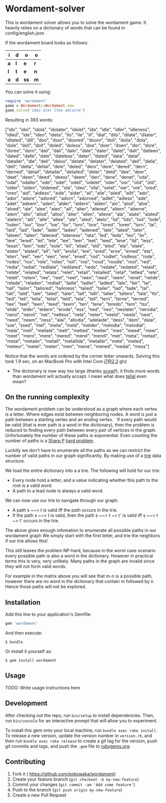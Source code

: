 # Wordament-solver

This is wordament solver allows you to solve the wordament game. It
heavily relies on a dictionary of words that can be found in
config/english.json

If the wordament board looks as follows:



| **i** | **d** | **o** | **o** |
| ----- | ----- | ----- | ----- |
| **a** | **l** | **e** | **r** |
| **l** | **t** | **e** | **n** |
| **a** | **d** | **ss** | **m** |

You can solve it using:

```ruby
require 'wordament'
game = Wordament::Wordament.new
game.solve('idoo aler lten ad(ss)m')
```
Resulting in 393 words:

["ido", "idol", "idola", "idolater", "idolet", "ida", "idle", "idler", "idleness", "idled", "ide", "ideo", "ideta", "ilo", "ile", "ill", "dial", "dilo", "dilate", "dilater", "dilated", "dill", "doo", "door", "doored", "doorn", "doli", "dolia", "dola", "dole", "doll", "dolt", "doled", "doless", "doe", "doer", "doen", "dor", "dore", "doree", "dorn", "dail", "dali", "dalo", "dale", "daler", "dalet", "dalt", "dalteen", "daled", "dalle", "date", "dateless", "dater", "dated", "data", "datal", "dataller", "dle", "deli", "deloo", "delate", "delater", "delated", "dell", "della", "delt", "delta", "deltal", "dele", "deled", "dero", "dere", "dered", "dern", "derned", "detail", "detailer", "detailed", "deter", "detd", "dee", "deer", "deet", "deen", "deed", "deess", "deem", "den", "dene", "denet", "oda", "odal", "odaller", "ode", "odel", "odell", "odelet", "oder", "oor", "olid", "old", "older", "olden", "oldened", "ola", "oleo", "olla", "oelet", "oer", "ore", "ored", "oreo", "aid", "aidless", "aide", "aider", "ail", "aile", "ailed", "aillt", "ado", "ador", "adore", "adored", "adorn", "adorned", "adlet", "adless", "ade", "adet", "adeem", "aden", "alder", "aldern", "alden", "alo", "alod", "aloe", "aloed", "ale", "alee", "alen", "all", "alter", "altered", "altern", "alterne", "alem", "allo", "allod", "alloo", "aller", "allen", "allene", "ala", "alate", "alated", "alatern", "atli", "atle", "atlee", "ate", "ated", "atelo", "lid", "lido", "lod", "lode", "loden", "loo", "loor", "loe", "lor", "loro", "lore", "lored", "loren", "lorn", "lai", "laid", "lad", "lade", "lader", "laden", "ladened", "late", "lated", "later", "lateen", "laten", "latened", "lateness", "lata", "led", "leda", "leo", "ler", "lere", "lered", "let", "lete", "lee", "leer", "leet", "leed", "lene", "lld", "less", "lessn", "lem", "edo", "eole", "eli", "eliad", "eld", "elod", "ela", "elate", "elater", "elated", "ell", "elt", "erolia", "ere", "ered", "erne", "erned", "eta", "eten", "eel", "eer", "een", "ene", "ened", "rod", "rodlet", "rodless", "rode", "rodeo", "roo", "role", "roleo", "roll", "roe", "rood", "roodle", "rool", "red", "redia", "redial", "redilate", "redilated", "redo", "redate", "redated", "relaid", "relate", "related", "relata", "relet", "retail", "retailed", "retal", "retled", "rete", "retell", "retem", "ree", "reel", "reet", "reen", "reed", "reem", "renet", "relide", "relade", "reladen", "redtail", "ladle", "ladler", "ladled", "lalo", "ller", "tai", "tail", "tailor", "tailored", "tailoress", "tailed", "tailer", "tad", "tade", "tal", "tali", "tald", "tale", "taled", "taler", "tall", "talli", "taller", "tallero", "tala", "tlo", "ted", "teli", "telia", "telial", "teld", "tela", "tell", "tern", "terne", "terned", "tee", "teel", "teen", "teed", "teem", "ten", "tene", "teredo", "tem", "tss", "elide", "elder", "eldern", "erode", "ess", "ned", "neo", "neolater", "nerodia", "nerol", "neroli", "net", "netless", "nete", "neter", "neeld", "neela", "neet", "need", "neem", "ness", "alai", "allodia", "adelaide", "dess", "dem", "dalai", "sse", "ssed", "mel", "melia", "meld", "melder", "melodia", "melodial", "mela", "mell", "mellate", "melt", "melted", "melter", "mee", "meed", "meer", "meet", "mero", "mere", "mered", "merel", "merell", "met", "meta", "metad", "metal", "metaler", "metall", "metallide", "metaller", "mete", "meted", "meteor", "metel", "meter", "men", "mene", "mened", "medal", "mess"]

Notice that the words are ordered by the corner letter onwards.
Solving this took 1.9 sec, on an MacBook Pro with Intel Core i7@2.3 ghz


* The dictionary is now way too large (thanks
  [scowl](http://wordlist.aspell.net/)!), it finds more words than
wordament will actually accept. I mean what does
[telial](http://www.thefreedictionary.com/telial) even mean?

## On the running complexity

The wordament problem can be understood as a graph where each vertex is
a letter. Where edges exist between neighboring nodes. A word is just a
path between a starting vertex and an ending vertex.
`
If every path would be valid (that is ever path is a word in the
dictionary), then the problem is reduced to finding every path between
every pair of vertices in the graph. Unfortunately the number of these
paths is exponential. Even counting the number of paths is a [Sharp
P](https://en.wikipedia.org/wiki/Sharp-P) [hard
problem](http://jgaa.info/accepted/2007/RobertsKroese2007.11.1.pdf).

Luckilly we don't have to enumerate all the paths as we can restrict the
number of valid paths in our graph significantly. By making use of a
[trie](https://en.wikipedia.org/wiki/Trie) data structure.

We load the entire dictionary into a a trie. The following will hold for
our trie:

- Every node hold a letter, and a value indicating whether this path to
  the root is a valid word.
- A path to a lead node is always a valid word.

We can now use our trie to navigate through our graph:

- A path s ~~> t is valid iff the path occurs in the trie.
- If the path s ~~> t is valid, then the path s ~~> t ~> t' is valid iff
  s ~~> t ~> t' occurs in the trie.

The above gives enough infomation to enumerate all possible paths in our
wordament graph We simply start with the first letter, and trie the
neighbors if our trie allows this!

This still leaves the problem NP-hard, because in the worst case
scenario every possible path is also a word in the dictionary. However
in practical terms this is very, very unlikely. Many paths in the graph
are invalid since they will not form valid words.

For example in the matrix above you will see that m-n is a possible
path, however there are no word in the dictionary that contain m
followed by n. Hence those paths will not be explored.

## Installation

Add this line to your application's Gemfile:

```ruby
gem 'wordament'
```

And then execute:

    $ bundle

Or install it yourself as:

    $ gem install wordament

## Usage

TODO: Write usage instructions here

## Development

After checking out the repo, run `bin/setup` to install dependencies. Then, run `bin/console` for an interactive prompt that will allow you to experiment.

To install this gem onto your local machine, run `bundle exec rake install`. To release a new version, update the version number in `version.rb`, and then run `bundle exec rake release` to create a git tag for the version, push git commits and tags, and push the `.gem` file to [rubygems.org](https://rubygems.org).

## Contributing

1. Fork it ( https://github.com/pokowaka/wordament)
2. Create your feature branch (`git checkout -b my-new-feature`)
3. Commit your changes (`git commit -am 'Add some feature'`)
4. Push to the branch (`git push origin my-new-feature`)
5. Create a new Pull Request
